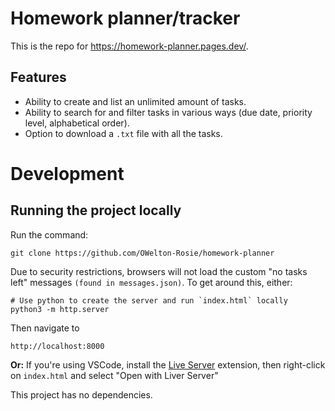 # Homework planner/tracker 
This is the repo for <a href="https://homework-planner.pages.dev">https://homework-planner.pages.dev/</a>.

## Features
- Ability to create and list an unlimited amount of tasks.
- Ability to search for and filter tasks in various ways (due date, priority level, alphabetical order).
- Option to download a `.txt` file with all the tasks.

# Development
## Running the project locally
Run the command:
```
git clone https://github.com/OWelton-Rosie/homework-planner
```

Due to security restrictions, browsers will not load the custom "no tasks left" messages `(found in messages.json)`. To get around this, either:

```
# Use python to create the server and run `index.html` locally
python3 -m http.server
```
Then navigate to 

```
http://localhost:8000
```

**Or:** 
If you're using VSCode, install the [Live Server](https://marketplace.visualstudio.com/items?itemName=ritwickdey.LiveServer) extension, then right-click on `index.html` and select "Open with Liver Server"


This project has no dependencies.




